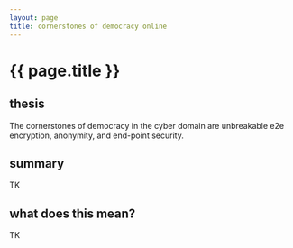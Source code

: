 ```yaml
---
layout: page
title: cornerstones of democracy online
---
```


<h1 id="html">{{ page.title }}</h1>

<h2 id="html">thesis</h2>

The cornerstones of democracy in the cyber domain are unbreakable e2e encryption, anonymity, and end-point security.

<h2 id="html">summary</h2>

TK

<h2 id="html">what does this mean?</h2>

TK




